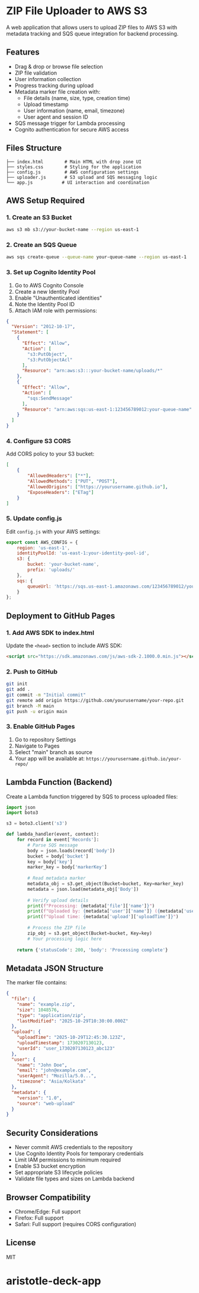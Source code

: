 # ZIP File Uploader to AWS S3

A web application that allows users to upload ZIP files to AWS S3 with metadata tracking and SQS queue integration for backend processing.

## Features

- Drag & drop or browse file selection
- ZIP file validation
- User information collection
- Progress tracking during upload
- Metadata marker file creation with:
  - File details (name, size, type, creation time)
  - Upload timestamp
  - User information (name, email, timezone)
  - User agent and session ID
- SQS message trigger for Lambda processing
- Cognito authentication for secure AWS access

## Files Structure

```
├── index.html        # Main HTML with drop zone UI
├── styles.css        # Styling for the application
├── config.js         # AWS configuration settings
├── uploader.js       # S3 upload and SQS messaging logic
└── app.js           # UI interaction and coordination
```

## AWS Setup Required

### 1. Create an S3 Bucket
```bash
aws s3 mb s3://your-bucket-name --region us-east-1
```

### 2. Create an SQS Queue
```bash
aws sqs create-queue --queue-name your-queue-name --region us-east-1
```

### 3. Set up Cognito Identity Pool

1. Go to AWS Cognito Console
2. Create a new Identity Pool
3. Enable "Unauthenticated identities"
4. Note the Identity Pool ID
5. Attach IAM role with permissions:

```json
{
  "Version": "2012-10-17",
  "Statement": [
    {
      "Effect": "Allow",
      "Action": [
        "s3:PutObject",
        "s3:PutObjectAcl"
      ],
      "Resource": "arn:aws:s3:::your-bucket-name/uploads/*"
    },
    {
      "Effect": "Allow",
      "Action": [
        "sqs:SendMessage"
      ],
      "Resource": "arn:aws:sqs:us-east-1:123456789012:your-queue-name"
    }
  ]
}
```

### 4. Configure S3 CORS

Add CORS policy to your S3 bucket:

```json
[
    {
        "AllowedHeaders": ["*"],
        "AllowedMethods": ["PUT", "POST"],
        "AllowedOrigins": ["https://yourusername.github.io"],
        "ExposeHeaders": ["ETag"]
    }
]
```

### 5. Update config.js

Edit `config.js` with your AWS settings:

```javascript
export const AWS_CONFIG = {
    region: 'us-east-1',
    identityPoolId: 'us-east-1:your-identity-pool-id',
    s3: {
        bucket: 'your-bucket-name',
        prefix: 'uploads/'
    },
    sqs: {
        queueUrl: 'https://sqs.us-east-1.amazonaws.com/123456789012/your-queue-name'
    }
};
```

## Deployment to GitHub Pages

### 1. Add AWS SDK to index.html

Update the `<head>` section to include AWS SDK:

```html
<script src="https://sdk.amazonaws.com/js/aws-sdk-2.1000.0.min.js"></script>
```

### 2. Push to GitHub

```bash
git init
git add .
git commit -m "Initial commit"
git remote add origin https://github.com/yourusername/your-repo.git
git branch -M main
git push -u origin main
```

### 3. Enable GitHub Pages

1. Go to repository Settings
2. Navigate to Pages
3. Select "main" branch as source
4. Your app will be available at: `https://yourusername.github.io/your-repo/`

## Lambda Function (Backend)

Create a Lambda function triggered by SQS to process uploaded files:

```python
import json
import boto3

s3 = boto3.client('s3')

def lambda_handler(event, context):
    for record in event['Records']:
        # Parse SQS message
        body = json.loads(record['body'])
        bucket = body['bucket']
        key = body['key']
        marker_key = body['markerKey']
        
        # Read metadata marker
        metadata_obj = s3.get_object(Bucket=bucket, Key=marker_key)
        metadata = json.load(metadata_obj['Body'])
        
        # Verify upload details
        print(f"Processing: {metadata['file']['name']}")
        print(f"Uploaded by: {metadata['user']['name']} ({metadata['user']['email']})")
        print(f"Upload time: {metadata['upload']['uploadTime']}")
        
        # Process the ZIP file
        zip_obj = s3.get_object(Bucket=bucket, Key=key)
        # Your processing logic here
        
    return {'statusCode': 200, 'body': 'Processing complete'}
```

## Metadata JSON Structure

The marker file contains:

```json
{
  "file": {
    "name": "example.zip",
    "size": 1048576,
    "type": "application/zip",
    "lastModified": "2025-10-29T10:30:00.000Z"
  },
  "upload": {
    "uploadTime": "2025-10-29T12:45:30.123Z",
    "uploadTimestamp": 1730207130123,
    "userId": "user_1730207130123_abc123"
  },
  "user": {
    "name": "John Doe",
    "email": "john@example.com",
    "userAgent": "Mozilla/5.0...",
    "timezone": "Asia/Kolkata"
  },
  "metadata": {
    "version": "1.0",
    "source": "web-upload"
  }
}
```

## Security Considerations

- Never commit AWS credentials to the repository
- Use Cognito Identity Pools for temporary credentials
- Limit IAM permissions to minimum required
- Enable S3 bucket encryption
- Set appropriate S3 lifecycle policies
- Validate file types and sizes on Lambda backend

## Browser Compatibility

- Chrome/Edge: Full support
- Firefox: Full support
- Safari: Full support (requires CORS configuration)

## License

MIT
# aristotle-deck-app
